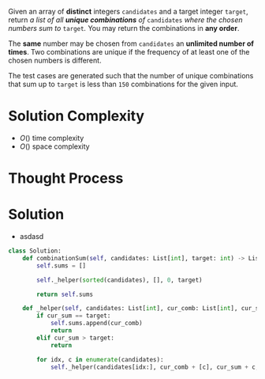 Given an array of **distinct** integers `candidates` and a target integer `target`, return _a list of all **unique combinations** of_ `candidates` _where the chosen numbers sum to_ `target`_._ You may return the combinations in **any order**.

The **same** number may be chosen from `candidates` an **unlimited number of times**. Two combinations are unique if the frequency of at least one of the chosen numbers is different.

The test cases are generated such that the number of unique combinations that sum up to `target` is less than `150` combinations for the given input.
# Solution Complexity
- $O()$ time complexity
- $O()$ space complexity
# Thought Process
# Solution
- asdasd
```Python
class Solution:
	def combinationSum(self, candidates: List[int], target: int) -> List[List[int]]:
		self.sums = []

		self._helper(sorted(candidates), [], 0, target)

		return self.sums

	def _helper(self, candidates: List[int], cur_comb: List[int], cur_sum: int, target: int) -> None:
		if cur_sum == target:
			self.sums.append(cur_comb)
			return
		elif cur_sum > target:
			return

		for idx, c in enumerate(candidates):
			self._helper(candidates[idx:], cur_comb + [c], cur_sum + c, target)
```